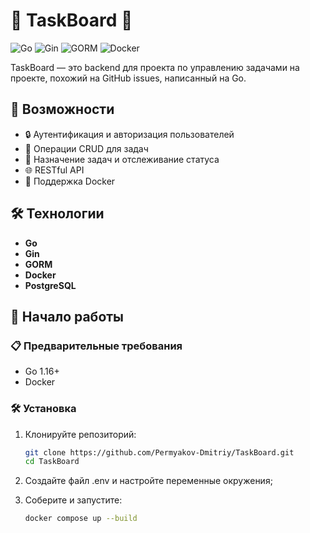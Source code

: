 # 🌟 TaskBoard 🌟

![Go](https://img.shields.io/badge/Go-1.16%2B-blue)
![Gin](https://img.shields.io/badge/Gin-%E2%9C%94%EF%B8%8F-green)
![GORM](https://img.shields.io/badge/GORM-%E2%9C%94%EF%B8%8F-green)
![Docker](https://img.shields.io/badge/Docker-%E2%9C%94%EF%B8%8F-blue)

TaskBoard — это backend для проекта по управлению задачами на проекте, похожий на GitHub issues, написанный на Go. 

## 🚀 Возможности

- 🔒 Аутентификация и авторизация пользователей
- 📝 Операции CRUD для задач
- 👥 Назначение задач и отслеживание статуса
- 🌐 RESTful API
- 🐳 Поддержка Docker

## 🛠️ Технологии

- **Go**
- **Gin**
- **GORM**
- **Docker**
- **PostgreSQL**

## 🚀 Начало работы

### 📋 Предварительные требования

- Go 1.16+
- Docker

### 🛠️ Установка

1. Клонируйте репозиторий:
   ```bash
   git clone https://github.com/Permyakov-Dmitriy/TaskBoard.git
   cd TaskBoard
   ```

2. Создайте файл .env и настройте переменные окружения;

3. Соберите и запустите:
   ```bash
   docker compose up --build
   ```
